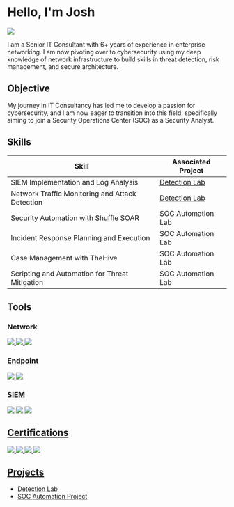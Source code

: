 # Hello, I'm Josh
<a href="https://uk.linkedin.com/in/josh-gilbert-2066a3206"><img src="https://img.shields.io/badge/-LinkedIn-0072b1?&style=for-the-badge&logo=linkedin&logoColor=white" /></a>

I am a Senior IT Consultant with 6+ years of experience in enterprise networking. I am now pivoting over to cybersecurity using my deep knowledge of network infrastructure to build skills in threat detection, risk management, and secure architecture.

## Objective

My journey in IT Consultancy has led me to develop a passion for cybersecurity, and I am now eager to transition into this field, specifically aiming to join a Security Operations Center (SOC) as a Security Analyst.

## Skills

| Skill                                         | Associated Project         |
|-----------------------------------------------|----------------------------|
| SIEM Implementation and Log Analysis          | <a href="https://google.com">Detection Lab</a>|
| Network Traffic Monitoring and Attack Detection | <a href="https://google.com">Detection Lab</a>|
| Security Automation with Shuffle SOAR         | SOC Automation Lab|
| Incident Response Planning and Execution      | SOC Automation Lab|
| Case Management with TheHive                  | SOC Automation Lab|
| Scripting and Automation for Threat Mitigation | SOC Automation Lab|

## Tools

### Network
<div>
    <a href="https://www.wireshark.org/"><img src="https://img.shields.io/badge/-Wireshark-1679A7?&style=for-the-badge&logo=Wireshark&logoColor=white" />
    <a href="https://suricata.io/"><img src="https://img.shields.io/badge/-Suricata-EF3B2D?&style=for-the-badge&logo=Suricata&logoColor=white" />
    <a href="https://zeek.org/"><img src="https://img.shields.io/badge/-Zeek-777BB4?&style=for-the-badge&logo=Zeek&logoColor=white" />
</div>

### Endpoint
<div>
    <a href="https://www.microsoft.com/en-us/security/business/endpoint-security/microsoft-defender-endpoint?msockid=1b4ee91969fa62800e99ff696841635f"><img src="https://img.shields.io/badge/-Microsoft_Defender_for_Endpoint-00A4EF?&style=for-the-badge&logo=Microsoft&logoColor=white" />
    <a href="https://docs.velociraptor.app/docs/overview/"><img src="https://img.shields.io/badge/-Velociraptor-4B275F?&style=for-the-badge&logo=Velociraptor&logoColor=white" />
</div>

### SIEM
<div>
   <a href="https://www.microsoft.com/en-us/security/business/siem-and-xdr/microsoft-sentinel/?msockid=1b4ee91969fa62800e99ff696841635f"><img src="https://img.shields.io/badge/-Microsoft_Sentinel-0078D4?&style=for-the-badge&logo=Microsoft&logoColor=white" />
   <a href="https://www.splunk.com/"><img src="https://img.shields.io/badge/-Splunk-000000?&style=for-the-badge&logo=Splunk&logoColor=white" />
   <a href="https://www.elastic.co/security/siem?utm_campaign=Bing-B-Security-EMEA-UKI&utm_content=Security-Siem-Exact&utm_source=bing&utm_medium=cpc&device=c&utm_term=elastic%20siem&utm_id=701610000005lJVAAY&msclkid=b237e610fb1416553ff78effcbe7caa9"><img src="https://img.shields.io/badge/-Elastic-005571?&style=for-the-badge&logo=Elastic&logoColor=white" />
</div>

## Certifications

<div>
<a href="https://www.credly.com/badges/120f33ca-dbff-430c-b365-332ac79d21e7"><img src="https://img.shields.io/badge/-Network%2B-007ACC?&style=for-the-badge&logo=CompTIA&logoColor=white" />
<a href="https://www.credly.com/earner/earned/badge/26c55af0-ab53-4dc1-8d07-2034561a63de"><img src="https://img.shields.io/badge/MTA-Cloud%20Fundamentals-4CAF50?style=for-the-badge&logo=Microsoft&logoColor=white](https://img.shields.io/badge/MTA-Cloud%20Fundamentals-4CAF50?style=for-the-badge&logo=Microsoft&logoColor=white" />
<a href="https://www.credly.com/earner/earned/badge/4bb22d1d-4a8d-4346-abc2-2fef0e387393"><img src="https://img.shields.io/badge/MTA-Mobility%20%26%20Device%20Fundamentals-F44336?style=for-the-badge&logo=Microsoft&logoColor=white" />
<a href="https://www.credly.com/earner/earned/badge/7c9d2d2b-fec7-45b1-8e89-733950d77e62"><img src="https://img.shields.io/badge/MTA-Networking%20Fundamentals-9C27B0?style=for-the-badge&logo=Microsoft&logoColor=white"
</div>

## Projects
- Detection Lab
- SOC Automation Project
